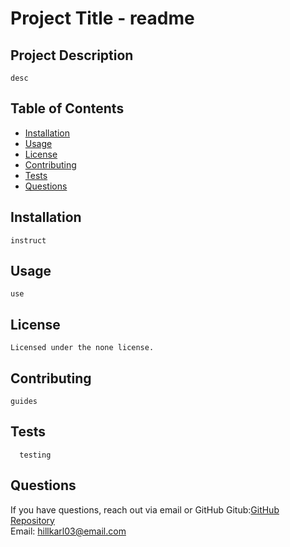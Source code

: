 
  
# Project Title - readme
  
  
## Project Description
    desc
  
## Table of Contents
  - [Installation](#installation)
  - [Usage](#usage)
  - [License](#license)
  - [Contributing](#contributing)
  - [Tests](#tests)
  - [Questions](#questions)
  
## Installation
    instruct
  
## Usage
    use
  
## License
    Licensed under the none license.
  
## Contributing
    guides
  
## Tests
      testing
  
## Questions
If you have questions, reach out via email or GitHub
Gitub:[GitHub Repository](https//github.com/roo116)  
Email: hillkarl03@email.com  
  